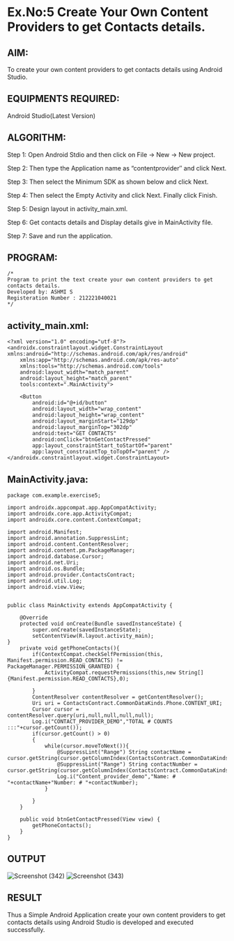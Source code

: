 # Ex.No:5 Create Your Own Content Providers to get Contacts details.


## AIM:

To create your own content providers to get contacts details using Android Studio.

## EQUIPMENTS REQUIRED:

Android Studio(Latest Version)

## ALGORITHM:

Step 1: Open Android Stdio and then click on File -> New -> New project.

Step 2: Then type the Application name as “contentprovider″ and click Next. 

Step 3: Then select the Minimum SDK as shown below and click Next.

Step 4: Then select the Empty Activity and click Next. Finally click Finish.

Step 5: Design layout in activity_main.xml.

Step 6: Get contacts details and Display details give in MainActivity file.

Step 7: Save and run the application.

## PROGRAM:
```
/*
Program to print the text create your own content providers to get contacts details.
Developed by: ASHMI S
Registeration Number : 212221040021
*/
```
## activity_main.xml:
```
<?xml version="1.0" encoding="utf-8"?>
<androidx.constraintlayout.widget.ConstraintLayout xmlns:android="http://schemas.android.com/apk/res/android"
    xmlns:app="http://schemas.android.com/apk/res-auto"
    xmlns:tools="http://schemas.android.com/tools"
    android:layout_width="match_parent"
    android:layout_height="match_parent"
    tools:context=".MainActivity">

    <Button
        android:id="@+id/button"
        android:layout_width="wrap_content"
        android:layout_height="wrap_content"
        android:layout_marginStart="129dp"
        android:layout_marginTop="302dp"
        android:text="GET CONTACTS"
        android:onClick="btnGetContactPressed"
        app:layout_constraintStart_toStartOf="parent"
        app:layout_constraintTop_toTopOf="parent" />
</androidx.constraintlayout.widget.ConstraintLayout>
```

## MainActivity.java:
```
package com.example.exercise5;

import androidx.appcompat.app.AppCompatActivity;
import androidx.core.app.ActivityCompat;
import androidx.core.content.ContextCompat;

import android.Manifest;
import android.annotation.SuppressLint;
import android.content.ContentResolver;
import android.content.pm.PackageManager;
import android.database.Cursor;
import android.net.Uri;
import android.os.Bundle;
import android.provider.ContactsContract;
import android.util.Log;
import android.view.View;


public class MainActivity extends AppCompatActivity {

    @Override
    protected void onCreate(Bundle savedInstanceState) {
        super.onCreate(savedInstanceState);
        setContentView(R.layout.activity_main);
}
    private void getPhoneContacts(){
        if(ContextCompat.checkSelfPermission(this, Manifest.permission.READ_CONTACTS) != PackageManager.PERMISSION_GRANTED) {
            ActivityCompat.requestPermissions(this,new String[] {Manifest.permission.READ_CONTACTS},0);

        }
        ContentResolver contentResolver = getContentResolver();
        Uri uri = ContactsContract.CommonDataKinds.Phone.CONTENT_URI;
        Cursor cursor = contentResolver.query(uri,null,null,null,null);
        Log.i("CONTACT_PROVIDER_DEMO","TOTAL # COUNTS :::"+cursor.getCount());
        if(cursor.getCount() > 0)
        {
            while(cursor.moveToNext()){
                @SuppressLint("Range") String contactName = cursor.getString(cursor.getColumnIndex(ContactsContract.CommonDataKinds.Phone.DISPLAY_NAME));
                @SuppressLint("Range") String contactNumber = cursor.getString(cursor.getColumnIndex(ContactsContract.CommonDataKinds.Phone.NUMBER));
                Log.i("Content_provider_demo","Name: # "+contactName+"Number: # "+contactNumber);
            }

        }
    }

    public void btnGetContactPressed(View view) {
        getPhoneContacts();
    }
}
```

## OUTPUT
![Screenshot (342)](https://github.com/suryacse05/Mobile-Application-Development/assets/103128410/cd8e079a-7bb1-4d5d-bf39-2492a8a07249)
![Screenshot (343)](https://github.com/suryacse05/Mobile-Application-Development/assets/103128410/39089d90-8c01-496f-8a43-c17eef0d7788)

## RESULT
Thus a Simple Android Application create your own content providers to get contacts details using Android Studio is developed and executed successfully.
